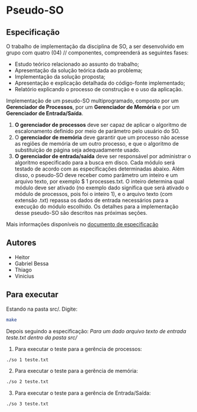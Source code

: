 # Pseudo-SO
## Especificação
O trabalho de implementação da disciplina de SO, a ser desenvolvido em grupo com quatro (04) //
componentes, compreenderá as seguintes fases:
*  Estudo teórico relacionado ao assunto do trabalho;
*  Apresentação da solução teórica dada ao problema;
*  Implementação da solução proposta;
*  Apresentação e explicação detalhada do código-fonte implementado;
*  Relatório explicando o processo de construção e o uso da aplicação.

Implementação de um pseudo-SO multiprogramado, composto por um __Gerenciador de Processos__,
por um __Gerenciador de Memória__ e por um __Gerenciador de Entrada/Saída__.
1. __O gerenciador de processos__
deve ser capaz de aplicar o algoritmo de escalonamento definido por meio de parâmetro pelo usuário do SO.
2. O __gerenciador de memória__ deve garantir que um processo não acesse as regiões de memória de um outro
processo, e que o algoritmo de substituição de página seja adequadamente usado. 
3. __O gerenciador de
entrada/saída__ deve ser responsável por administrar o algoritmo especificado para a busca em disco. Cada
módulo será testado de acordo com as especificações determinadas abaixo. Além disso, o pseudo-SO deve
receber como parâmetro um inteiro e um arquivo texto, por exemplo $ 1 processes.txt. O inteiro determina
qual módulo deve ser ativado (no exemplo dado significa que será ativado o módulo de processos, pois foi o
inteiro 1), e o arquivo texto (com extensão .txt) repassa os dados de entrada necessários para a execução do
módulo escolhido. Os detalhes para a implementação desse pseudo-SO são descritos nas próximas seções.

Mais informações disponíveis no [documento de especificação](docs/especificacao.pdf)
## Autores
- Heitor
- Gabriel Bessa
- Thiago
- Vinicius

## Para executar

Estando na pasta src/. Digite:
```bash
make
```
Depois seguindo a especificação:
_Para um dado arquivo texto de entrada teste.txt dentro da pasta src/_

1. Para executar o teste para a gerência de processos:
```bash
./so 1 teste.txt
```

2. Para executar o teste para a gerência de memória:
```bash
./so 2 teste.txt
```

3. Para executar o teste para a gerência de Entrada/Saída:
```bash
./so 3 teste.txt
```
